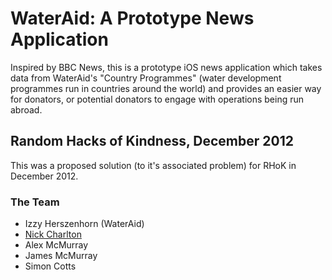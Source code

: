 # WaterAid: A Prototype News Application

Inspired by BBC News, this is a prototype iOS news application which takes data
from WaterAid's "Country Programmes" (water development programmes run in
countries around the world) and provides an easier way for donators, or
potential donators to engage with operations being run abroad.

## Random Hacks of Kindness, December 2012

This was a proposed solution (to it's associated problem) for RHoK in December
2012.

### The Team

* Izzy Herszenhorn (WaterAid)
* [Nick Charlton](http://nickcharlton.net/)
* Alex McMurray
* James McMurray
* Simon Cotts

